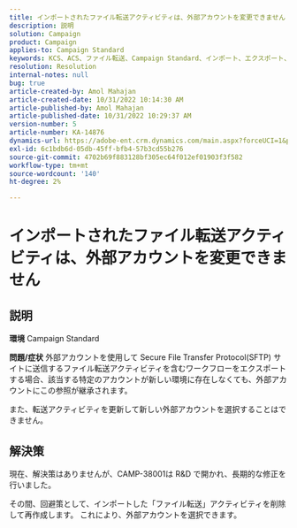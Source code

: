 ```yaml
---
title: インポートされたファイル転送アクティビティは、外部アカウントを変更できません
description: 説明
solution: Campaign
product: Campaign
applies-to: Campaign Standard
keywords: KCS、ACS、ファイル転送、Campaign Standard、インポート、エクスポート、ワークフロー
resolution: Resolution
internal-notes: null
bug: true
article-created-by: Amol Mahajan
article-created-date: 10/31/2022 10:14:30 AM
article-published-by: Amol Mahajan
article-published-date: 10/31/2022 10:29:37 AM
version-number: 5
article-number: KA-14876
dynamics-url: https://adobe-ent.crm.dynamics.com/main.aspx?forceUCI=1&pagetype=entityrecord&etn=knowledgearticle&id=955df4cb-0459-ed11-9561-6045bd006079
exl-id: 6c1bdb6d-05db-45ff-bfb4-57b3cd55b276
source-git-commit: 4702b69f883128bf305ec64f012ef01903f3f582
workflow-type: tm+mt
source-wordcount: '140'
ht-degree: 2%

---
```


# インポートされたファイル転送アクティビティは、外部アカウントを変更できません

## 説明

<b>環境</b>
Campaign Standard


<b>問題/症状</b>
外部アカウントを使用して Secure File Transfer Protocol(SFTP) サイトに送信するファイル転送アクティビティを含むワークフローをエクスポートする場合、該当する特定のアカウントが新しい環境に存在しなくても、外部アカウントにこの参照が継承されます。

また、転送アクティビティを更新して新しい外部アカウントを選択することはできません。


## 解決策


現在、解決策はありませんが、CAMP-38001は R&amp;D で開かれ、長期的な修正を行いました。

その間、回避策として、インポートした「ファイル転送」アクティビティを削除して再作成します。 これにより、外部アカウントを選択できます。
